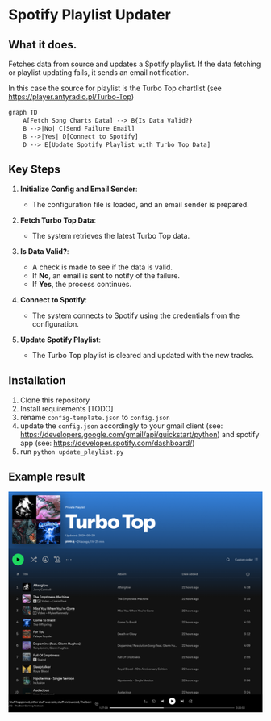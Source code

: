# Spotify Playlist Updater

## What it does.

Fetches data from source and updates a Spotify playlist. 
If the data fetching or playlist updating fails, it sends an email notification.

In this case the source for playlist is the Turbo Top chartlist (see https://player.antyradio.pl/Turbo-Top)

```mermaid
graph TD
    A[Fetch Song Charts Data] --> B{Is Data Valid?}
    B -->|No| C[Send Failure Email]
    B -->|Yes| D[Connect to Spotify]
    D --> E[Update Spotify Playlist with Turbo Top Data]
```

## Key Steps

1. **Initialize Config and Email Sender**: 
    - The configuration file is loaded, and an email sender is prepared.

2. **Fetch Turbo Top Data**: 
    - The system retrieves the latest Turbo Top data.

3. **Is Data Valid?**:
    - A check is made to see if the data is valid.
    - If **No**, an email is sent to notify of the failure.
    - If **Yes**, the process continues.

4. **Connect to Spotify**: 
    - The system connects to Spotify using the credentials from the configuration.

5. **Update Spotify Playlist**: 
    - The Turbo Top playlist is cleared and updated with the new tracks.


## Installation
1. Clone this repository
2. Install requirements [TODO]
3. rename `config-template.json` to `config.json` 
4. update the `config.json` accordingly to your gmail client (see: https://developers.google.com/gmail/api/quickstart/python) and spotify app (see: https://developer.spotify.com/dashboard/)
5. run `python update_playlist.py`

## Example result

![updated playlist](https://github.com/piotr-kubica/spotlistsync/blob/main/exmaple.png)

